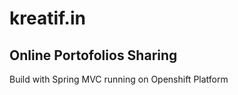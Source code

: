kreatif.in
==============================================

Online Portofolios Sharing
-----------
Build with Spring MVC running on Openshift Platform
